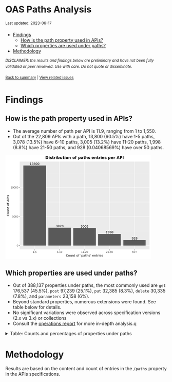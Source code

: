 OAS Paths Analysis
================
<sup>Last updated: 2023-06-17</sup>

- <a href="#findings" id="toc-findings">Findings</a>
  - <a href="#how-is-the-path-property-used-in-apis"
    id="toc-how-is-the-path-property-used-in-apis">How is the path property
    used in APIs?</a>
  - <a href="#which-properties-are-used-under-paths"
    id="toc-which-properties-are-used-under-paths">Which properties are used
    under paths?</a>
- <a href="#methodology" id="toc-methodology">Methodology</a>

<sup>*DISCLAIMER: the results and findings below are preliminary and
have not been fully validated or peer reviewed. Use with care. Do not
quote or disseminate.*</sup>

<sup>[Back to summary](oas_summary.md) \| [View related
issues](https://github.com/postman-open-technologies/knowledge-base/labels/oas%3Apaths)</sup>

# Findings

## How is the path property used in APIs?

- The average number of path per API is 11.9, ranging from 1 to 1,550.
- Out of the 22,809 APIs with a path, 13,800 (60.5%) have 1-5 paths,
  3,078 (13.5%) have 6-10 paths, 3,005 (13.2%) have 11-20 paths, 1,998
  (8.8%) have 21-50 paths, and 928 (0.04068569%) have over 50 paths.

<img src="oas_paths_files/figure-gfm/oas_paths_buckets_barplot-1.png" width="90%" />

## Which properties are used under paths?

- Out of 388,137 properties under paths, the most commonly used are
  `get` 176,537 (45.5%), `post` 97,239 (25.1%), `put` 32,385 (8.3%),
  `delete` 30,335 (7.8%), and `parameters` 23,158 (6%).
- Beyond standard properties, numerous extensions were found. See table
  below for details.
- No significant variations were observed across specification versions
  (2.x vs 3.x) or collections
- Consult the [operations report](oas_paths_operations.md) for more
  in-depth analysis.q

<details>
<summary>
Table: Counts and percentages of properties under paths
</summary>

| property                               |      n |       pct |
|:---------------------------------------|-------:|----------:|
| get                                    | 176537 | 0.4548317 |
| post                                   |  97239 | 0.2505275 |
| put                                    |  32385 | 0.0834370 |
| delete                                 |  30335 | 0.0781554 |
| parameters                             |  23158 | 0.0596645 |
| patch                                  |   8473 | 0.0218299 |
| x-swagger-router-controller            |   6421 | 0.0165431 |
| \$ref                                  |   4801 | 0.0123693 |
| description                            |   1855 | 0.0047792 |
| servers                                |   1351 | 0.0034807 |
| summary                                |    866 | 0.0022312 |
| options                                |    813 | 0.0020946 |
| x-endpoint                             |    687 | 0.0017700 |
| x-platforms-available                  |    663 | 0.0017082 |
| head                                   |    358 | 0.0009224 |
| x-swagger-pipe                         |    300 | 0.0007729 |
| x-route-enum                           |    291 | 0.0007497 |
| x-twilio                               |    272 | 0.0007008 |
| x-api-version                          |    175 | 0.0004509 |
| x-summary                              |    146 | 0.0003762 |
| x-linode-cli-command                   |    133 | 0.0003427 |
| x-default-output-properties            |    129 | 0.0003324 |
| x-path-type                            |    129 | 0.0003324 |
| x-description                          |     81 | 0.0002087 |
| x-restlet                              |     67 | 0.0001726 |
| x-related-model                        |     45 | 0.0001159 |
| x-gelato-group                         |     39 | 0.0001005 |
| x-vault-unauthenticated                |     36 | 0.0000928 |
| x-amazon-apigateway-any-method         |     35 | 0.0000902 |
| x-vault-sudo                           |     25 | 0.0000644 |
| x-modules                              |     25 | 0.0000644 |
| x-controller                           |     25 | 0.0000644 |
| trace                                  |     16 | 0.0000412 |
| x-ms-notification-content              |     15 | 0.0000386 |
| x-a127-apply                           |     14 | 0.0000361 |
| x-WM-COMPLETE_PATH                     |     14 | 0.0000361 |
| x-amf-description                      |     12 | 0.0000309 |
| x-vault-createSupported                |     11 | 0.0000283 |
| x-snyk-api-version                     |     10 | 0.0000258 |
| x-swagger-section-capabilities         |      9 | 0.0000232 |
| x-eac-ignore                           |      8 | 0.0000206 |
| x-internal                             |      7 | 0.0000180 |
| x-data_classification                  |      7 | 0.0000180 |
| x-volos-apply                          |      7 | 0.0000180 |
| x-external                             |      7 | 0.0000180 |
| x-swagger-section-2fa-bypass-permitted |      7 | 0.0000180 |
| x-zendesk-owner                        |      6 | 0.0000155 |
| x-controller-interface                 |      6 | 0.0000155 |
| x-snyk-api-resource                    |      6 | 0.0000155 |
| x-order                                |      6 | 0.0000155 |
| x-last-modified                        |      6 | 0.0000155 |
| x-swagger-route-controller             |      5 | 0.0000129 |
| x-vendor-method                        |      5 | 0.0000129 |
| x-private                              |      4 | 0.0000103 |
| x-python-connexion-openapi-name        |      4 | 0.0000103 |
| x-handler                              |      4 | 0.0000103 |
| x-kusk                                 |      4 | 0.0000103 |
| x-vertx-event-bus                      |      3 | 0.0000077 |
| x-oba-custom                           |      2 | 0.0000052 |
| x-annotation-counting                  |      2 | 0.0000052 |
| x-exegesis-controller                  |      2 | 0.0000052 |
| x-db-table-name                        |      2 | 0.0000052 |
| x-annotation-experimental              |      2 | 0.0000052 |
| x-amzn-api-sandbox                     |      2 | 0.0000052 |
| x-style-validator-ignored              |      2 | 0.0000052 |
| x-wso2-production-endpoints            |      2 | 0.0000052 |
| x-wso2-sandbox-endpoints               |      2 | 0.0000052 |
| x-annotation-clearanceLevel            |      2 | 0.0000052 |
| x-annotation-meta-data                 |      2 | 0.0000052 |
| x-temp                                 |      1 | 0.0000026 |
| x-comment                              |      1 | 0.0000026 |
| x-oad-type                             |      1 | 0.0000026 |
| x-zally-ignore                         |      1 | 0.0000026 |
| x-a127-authorizations                  |      1 | 0.0000026 |
| x-openapi-router-controller            |      1 | 0.0000026 |
| x-DNB-Name                             |      1 | 0.0000026 |
| x-lambda                               |      1 | 0.0000026 |
| x-wso2-disable-security                |      1 | 0.0000026 |
| x-volos-authorizations                 |      1 | 0.0000026 |
| x-wso2-request-interceptor             |      1 | 0.0000026 |
| x-test                                 |      1 | 0.0000026 |
| x-bank                                 |      1 | 0.0000026 |
| x-route-filters                        |      1 | 0.0000026 |
| x-kong-plugin-key-auth                 |      1 | 0.0000026 |
| x-DNB-ID                               |      1 | 0.0000026 |
| x-swagstar                             |      1 | 0.0000026 |

</details>

# Methodology

Results are based on the content and count of entries in the `/paths`
property in the APIs specifications.
